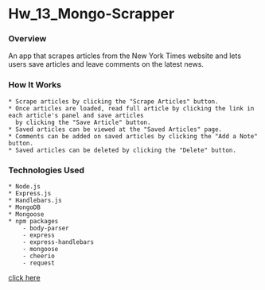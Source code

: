 # Hw_13_Mongo-Scrapper


### Overview
An app that scrapes articles from the New York Times website and lets users save articles and leave comments on the latest news.

### How It Works
    * Scrape articles by clicking the "Scrape Articles" button.
    * Once articles are loaded, read full article by clicking the link in each article's panel and save articles 
      by clicking the "Save Article" button.
    * Saved articles can be viewed at the "Saved Articles" page.
    * Comments can be added on saved articles by clicking the "Add a Note" button.
    * Saved articles can be deleted by clicking the "Delete" button.


### Technologies Used
    * Node.js
    * Express.js
    * Handlebars.js
    * MongoDB
    * Mongoose
    * npm packages
        - body-parser
        - express
        - express-handlebars
        - mongoose
        - cheerio
        - request

[click here]()
